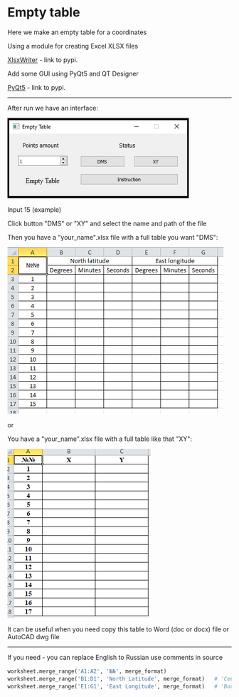 # Empty table

Here we make an empty table for a coordinates

Using a module for creating Excel XLSX files

[XlsxWriter](https://pypi.org/project/XlsxWriter/) - link to pypi.

Add some GUI using PyQt5 and QT Designer

[PyQt5](https://pypi.org/project/PyQt5/) - link to pypi.

---

After run we have an interface:

![Your gui](img/Gui_ex.png)

Input 15 (example)

Click button "DMS" or "XY" and select the name and path of the file

Then you have a "your_name".xlsx file with a full table you want "DMS":

![Your output table](img/Table_ex.png)

or

You have a "your_name".xlsx file with a full table like that "XY":

![Your output table](img/Table_ex_xy.png)

It can be useful when you need copy this table to Word (doc or docx) file or AutoCAD dwg file

------

If you need - you can replace English to Russian use comments in source

```python
worksheet.merge_range('A1:A2', '№№', merge_format)
worksheet.merge_range('B1:D1', 'North Latitude', merge_format)   # 'Северная Широта'
worksheet.merge_range('E1:G1', 'East Longitude', merge_format)   # 'Восточная Долгота'
```



